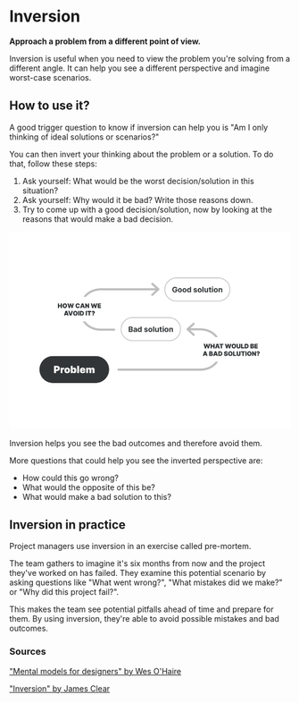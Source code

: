 # Inversion

**Approach a problem from a different point of view.**

Inversion is useful when you need to view the problem you're solving from a different angle. It can help you see a different perspective and imagine worst-case scenarios.

How to use it?
--------------

A good trigger question to know if inversion can help you is "Am I only thinking of ideal solutions or scenarios?"

You can then invert your thinking about the problem or a solution. To do that, follow these steps:

1.  Ask yourself: What would be the worst decision/solution in this situation?
2.  Ask yourself: Why would it be bad? Write those reasons down.
3.  Try to come up with a good decision/solution, now by looking at the reasons that would make a bad decision.

![Illustration of inversion](./images/inversion_1.png)

Inversion helps you see the bad outcomes and therefore avoid them.

More questions that could help you see the inverted perspective are:

* How could this go wrong?
* What would the opposite of this be?
* What would make a bad solution to this?

Inversion in practice
---------------------

Project managers use inversion in an exercise called pre-mortem. 

The team gathers to imagine it's six months from now and the project they've worked on has failed. They examine this potential scenario by asking questions like "What went wrong?", "What mistakes did we make?" or "Why did this project fail?".

This makes the team see potential pitfalls ahead of time and prepare for them. By using inversion, they're able to avoid possible mistakes and bad outcomes.

### Sources

["Mental models for designers" by Wes O'Haire](https://dropbox.design/article/mental-models-for-designers)

["Inversion" by James Clear](https://jamesclear.com/inversion)